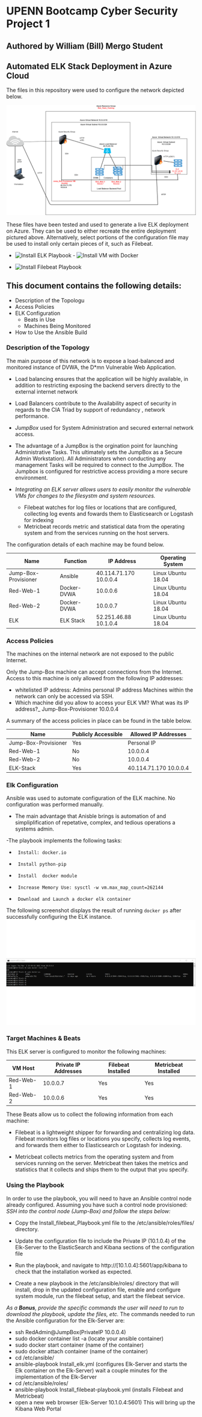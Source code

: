 # UPENN Bootcamp Cyber Security Project 1 
## Authored by William (Bill) Mergo Student 

## Automated ELK Stack Deployment in Azure Cloud 

The files in this repository were used to configure the network depicted below.

![TODO: Update the path with the name of your diagram](Images/CyberSecurity_Project1.png)

These files have been tested and used to generate a live ELK deployment on Azure. They can be used to either recreate the entire deployment pictured above. Alternatively, select portions of the configuration file may be used to install only certain pieces of it, such as Filebeat.

  - ![Install ELK Playbook](Ansible/elk_install_playbook.yml)    - ![Install VM with Docker](Ansible/install_docker_playbook.yml)
  
  - ![Install Filebeat Playbook](Ansible/Filebeat_playbook.yml)  

## This document contains the following details:
  - Description of the Topologu
  - Access Policies
  - ELK Configuration
    - Beats in Use
    - Machines Being Monitored
  - How to Use the Ansible Build


### Description of the Topology

The main purpose of this network is to expose a load-balanced and monitored instance of DVWA, the D*mn Vulnerable Web Application.

- Load balancing ensures that the application will be highly available, in addition to restricting exposing the backend servers directly to the external internet network
- Load Balancers contribute to the Availability aspect of security in regards to the CIA Triad by support of redundancy , network performance.

- _JumpBox_ used for System Administration and secured external network access.
- The advantage of a JumpBox is the orgination point for launching Administrative Tasks. This ultimately sets the JumpBox as a Secure Admin Workstation). All Administrators when conducting any management Tasks will be required to connect to the JumpBox.  The Jumpbox is configured for restrictive access providing a more secure environment.

- _Integrating an ELK server allows users to easily monitor the vulnerable VMs for changes to the filesystm and system resources._
   - Filebeat watches for log files or locations that are configured, collecting log events and fowards them to Elasticsearch or Logstash for indexing
   - Metricbeat records metric and statistical data from the operating system and from the services running on the host servers.

The configuration details of each machine may be found below.
 
| Name                 | Function    | IP Address             | Operating System   |
|----------------------|-------------|------------------------|--------------------|
| Jump-Box-Provisioner | Ansible     | 40.114.71.170 10.0.0.4 | Linux Ubuntu 18.04 |
| Red-Web-1            | Docker-DVWA | 10.0.0.6               | Linux Ubuntu 18.04 |
| Red-Web-2            | Docker-DVWA | 10.0.0.7               | Linux Ubuntu 18.04 |
| ELK                  | ELK Stack   | 52.251.46.88 10.1.0.4  | Linux Ubuntu 18.04 |


### Access Policies

The machines on the internal network are not exposed to the public Internet.

Only the Jump-Box machine can accept connections from the Internet. Access to this machine is only allowed from the following IP addresses:
- whitelisted IP address:  Admins personal IP address
 Machines within the network can only be accessed via SSH.
-  Which machine did you allow to access your ELK VM? What was its IP address?_ Jump-Box-Provisioner 10.0.0.4

A summary of the access policies in place can be found in the table below.

| Name                 | Publicly Accessible | Allowed IP Addresses   |
|----------------------|---------------------|------------------------|
| Jump-Box-Provisioner | Yes                 | Personal IP            |
| Red-Web-1            | No                  | 10.0.0.4               |
| Red-Web-2            | No                  | 10.0.0.4               |
| ELK-Stack            | Yes                 | 40.114.71.170 10.0.0.4 |


### Elk Configuration

Ansible was used to automate configuration of the ELK machine. No configuration was performed manually.
 
-  The main advantage that Anisble brings is automation of and simpliplification of repetative, complex, and tedious operations a systems admin.

-The playbook implements the following tasks:
 
-      Install: docker.io
-      Install python-pip
-      Install  docker module
-      Increase Memory Use: sysctl -w vm.max_map_count=262144
-      Download and Launch a docker elk container


The following screenshot displays the result of running `docker ps` after successfully configuring the ELK instance.
![Screen Shot Confirmation](Images/docker_elk_screen_verification.png)
### Target Machines & Beats
This ELK server is configured to monitor the following machines:
 
 | VM Host   | Private IP Addresses | Filebeat  Installed | Metricbeat  Installed | 
 |-----------|----------------------|---------------------|-----------------------|
 | Red-Web-1 | 10.0.0.7             | Yes                 | Yes                   |
 | Red-Web-2 | 10.0.0.6             | Yes                 | Yes                   |

These Beats allow us to collect the following information from each machine:
 
-   Filebeat is a lightweight shipper for forwarding and centralizing log data. Filebeat monitors log files or locations you specify, collects log events, and forwards them either to Elasticsearch or Logstash for indexing.

-   Metricbeat collects metrics from the operating system and from services running on the server. Metricbeat then takes the metrics and statistics that it collects and ships them to the output that you specify.

### Using the Playbook
In order to use the playbook, you will need to have an Ansible control node already configured. Assuming you have such a control node provisioned:
 _SSH into the control node (Jump-Box) and follow the steps below:_
-   Copy the Install_filebeat_Playbook.yml file to the /etc/ansible/roles/files/ directory.
-   Update the configuration file to include the Private IP (10.1.0.4) of the Elk-Server to the ElasticSearch and Kibana sections of the configuration file
  - Run the playbook, and navigate to http://[10.1.0.4]:5601/app/kibana  to check that the installation worked as expected.

-  Create a new playbook in the /etc/ansible/roles/ directory that will install, drop in the updated configuration file, enable and configure system module, run the filebeat setup, and start the filebeat service.

_As a **Bonus**, provide the specific commands the user will need to run to download the playbook, update the files, etc._
 The commands needed to run the Ansible configuration for the Elk-Server are:
- ssh RedAdmin@JumpBox(PrivateIP 10.0.0.4)
- sudo docker container list -a (locate your ansible container)
- sudo docker start container (name of the container)
- sudo docker attach container (name of the container)
- cd /etc/ansible/
- ansible-playbook Install_elk.yml (configures Elk-Server and starts the Elk container on the Elk-Server) wait a couple minutes for the implementation of the Elk-Server
- cd /etc/ansible/roles/
- ansible-playbook Install_filebeat-playbook.yml (installs Filebeat and Metricbeat)
- open a new web browser (Elk-Server 10.1.0.4:5601) This will bring up the Kibana Web Portal 
